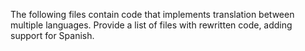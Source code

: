 The following files contain code that implements translation between multiple languages. Provide a list of files with rewritten code, adding support for Spanish.
